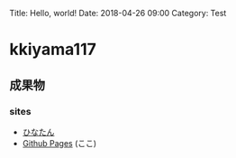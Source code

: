Title: Hello, world!
Date: 2018-04-26 09:00
Category: Test

# kkiyama117
## 成果物
### sites
- [ひなたん](http://hinatan.jp)
- [Github Pages](http://github.hinatan.jp) (ここ)
